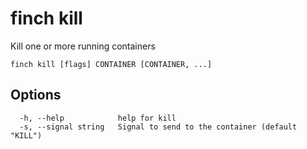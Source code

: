 # finch kill

Kill one or more running containers

```text
finch kill [flags] CONTAINER [CONTAINER, ...]
```

## Options

```text
  -h, --help            help for kill
  -s, --signal string   Signal to send to the container (default "KILL")
```
